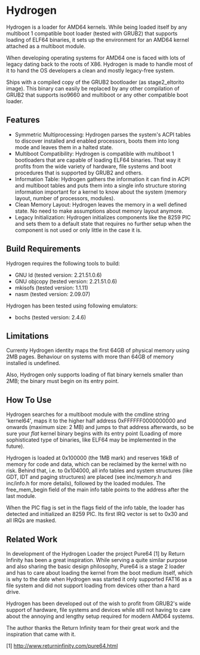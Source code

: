 Hydrogen
======================
Hydrogen is a loader for AMD64 kernels. While being loaded itself by any
multiboot 1 compatible boot loader (tested with GRUB2) that supports loading of
ELF64 binaries, it sets up the environment for an AMD64 kernel attached as
a multiboot module. 

When developing operating systems for AMD64 one is faced with lots of legacy
dating back to the roots of X86. Hydrogen is made to handle most of it to hand
the OS developers a clean and mostly legacy-free system.

Ships with a compiled copy of the GRUB2 bootloader (as stage2_eltorito image).
This binary can easily be replaced by any other compilation of GRUB2 that supports
iso9660 and multiboot or any other compatible boot loader.

Features
----------------------

  - Symmetric Multiprocessing: Hydrogen parses the system's ACPI tables to discover
    installed and enabled processors, boots them into long mode and leaves them
    in a halted state.
  - Multiboot Compatibility: Hydrogen is compatible with multiboot 1 bootloaders
    that are capable of loading ELF64 binaries. That way it profits from the wide
    variety of hardware, file systems and boot procedures that is supported by
    GRUB2 and others.
  - Information Table: Hydrogen gathers the information it can find in ACPI and
    multiboot tables and puts them into a single info structure storing information
    important for a kernel to know about the system (memory layout, number of
    processors, modules).
  - Clean Memory Layout: Hydrogen leaves the memory in a well defined state. No
    need to make assumptions about memory layout anymore.
  - Legacy Initialization: Hydrogen initializes components like the 8259 PIC and
    sets them to a default state that requires no further setup when the
    component is not used or only little in the case it is.

Build Requirements
----------------------
Hydrogen requires the following tools to build:

  - GNU ld (tested version: 2.21.51.0.6)
  - GNU objcopy (tested version: 2.21.51.0.6)
  - mkisofs (tested version: 1.1.11)
  - nasm (tested version: 2.09.07)
  
Hydrogen has been tested using following emulators:

  - bochs (tested version: 2.4.6)
  
Limitations
----------------------
Currenty Hydrogen identity maps the first 64GB of physical memory using 2MB
pages. Behaviour on systems with more than 64GB of memory installed is undefined.

Also, Hydrogen only supports loading of flat binary kernels smaller than 2MB;
the binary must begin on its entry point.

How To Use
----------------------
Hydrogen searches for a multiboot module with the cmdline string 'kernel64',
maps it to the higher half address 0xFFFFFF0000000000 and onwards (maximum size:
2 MB) and jumps to that address afterwards, so be sure your *flat* kernel binary
begins with its entry point (Loading of more sophisticated type of binaries,
like ELF64 may be implemented in the future).

Hydrogen is loaded at 0x100000 (the 1MB mark) and reserves 16kB of memory for
code and data, which can be reclaimed by the kernel with no risk. Behind that,
i.e. to 0x104000, all info tables and system structures (like GDT, IDT and paging
structures) are placed (see inc/memory.h and inc/info.h for more details), followed
by the loaded modules. The free_mem_begin field of the main info table points to
the address after the last module.

When the PIC flag is set in the flags field of the info table, the loader has
detected and initialized an 8259 PIC. Its first IRQ vector is set to 0x30 and
all IRQs are masked.

Related Work
----------------------
In development of the Hydrogen Loader the project Pure64 [1] by Return Infinity
has been a great inspiration. While serving a quite similar purpose and also
sharing the basic design philosophy, Pure64 is a stage 2 loader and has to care
about loading the kernel from the boot medium itself, which is why to the date
when Hydrogen was started it only supported FAT16 as a file system and did not
support loading from devices other than a hard drive.

Hydrogen has been developed out of the wish to profit from GRUB2's wide support
of hardware, file systems and devices while still not having to care about the
annoying and lengthy setup required for modern AMD64 systems.

The author thanks the Return Infinity team for their great work and the inspiration
that came with it.

[1] http://www.returninfinity.com/pure64.html